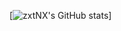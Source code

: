 [![zxtNX's GitHub stats](https://github-readme-stats-one-neon-80.vercel.app/api?username=zxtNX&show_icons=true&theme=radical&include_all_commits=false&count_private=true)]
